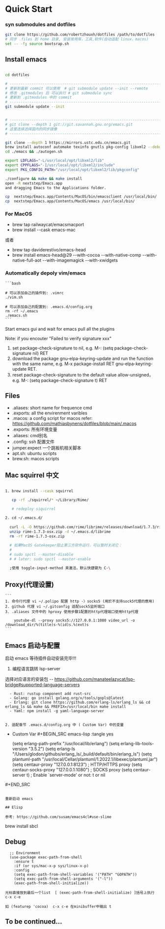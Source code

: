 # Quick Start
### syn submodules and dotfiles

```bash
git clone https://github.com/robertzhouxh/dotfiles /path/to/dotfiles
# 同步 .files 到 home 目录, 安装常用库，工具,软件(自动适配 linux，macos)
set -- -f; source bootsrap.sh
```
## Install emacs

```bash

cd dotfiles

# -------------------------------------------------------------------------------
# 更新到最新 commit 可以使用  # git submodule update --init --remote
# 修改 .gitmodules 后 可以执行 # git submodule sync 
# 更新到 .gitmodules 中的 commit
# -------------------------------------------------------------------------------
git submodule update --init


# -------------------------------------------------------------------------------
# git clone --depth 1 git://git.savannah.gnu.org/emacs.git
# 这里选择选择国内的同步镜像
# -------------------------------------------------------------------------------

git clone --depth 1 https://mirrors.ustc.edu.cn/emacs.git
brew install autoconf automake texinfo gnutls pkg-config libxml2 --debug --verbose
cd ./emacs && ./autogen.sh

export LDFLAGS="-L/usr/local/opt/libxml2/lib"
export CPPFLAGS="-I/usr/local/opt/libxml2/include"
export PKG_CONFIG_PATH="/usr/local/opt/libxml2/lib/pkgconfig"

./configure && make && make install
open -R nextstep/Emacs.app
and dragging Emacs to the Applications folder.

cp  nextstep/Emacs.app/Contents/MacOS/bin/emacsclient /usr/local/bin/
cp  nextstep/Emacs.app/Contents/MacOS/emacs /usr/local/bin/
```


### For MacOS

- brew tap railwaycat/emacsmacport
- brew install --cask emacs-mac

或者 

- brew tap daviderestivo/emacs-head
- brew install emacs-head@29 --with-cocoa --with-native-comp --with-native-full-aot --with-imagemagick --with-xwidgets


### Automatically depoly vim/emacs

    ```bash

    # 可以添加自己的插件到: .vimrc
    ./vim.sh

    # 可以添加自己的配置到: .emacs.d/config.org
    rm -rf ~/.emacs
	./emacs.sh
    ```

Start emacs gui and wait for emacs pull all the plugins

Note: if you encouter "Failed to verify signature xxx"
1. set package-check-signature to nil, e.g. M-: (setq package-check-signature nil) RET
2. download the package gnu-elpa-keyring-update and run the function with the same name, e.g. M-x package-install RET gnu-elpa-keyring-update RET.
3. reset package-check-signature to the default value allow-unsigned，e.g. M-: (setq package-check-signature t) RET

## Files

- .aliases: short name for frequence cmd
- .exports: all the envirenment varibles
- .macos:   a config script for macos refer: https://github.com/mathiasbynens/dotfiles/blob/main/.macos
- .exports: 所有环境变量
- .aliases: cmd别名
- .config: ssh 配置文件
- jumper.expect 一个跳板机相关脚本
- apt.sh: ubuntu scripts
- brew.sh: macos scripts

## Mac squirrel 中文
	
```bash

1. brew install --cask squirrel

   cp -rf ./squirrel/* ~/Library/Rime/

   # redeploy siquirrel

2. cd ~/.emacs.d/
  
  curl -L -O https://github.com/rime/librime/releases/download/1.7.3/rime-1.7.3-osx.zip
  unzip rime-1.7.3-osx.zip -d ~/.emacs.d/librime
  rm -rf rime-1.7.3-osx.zip
  
  # 如果MacOS Gatekeeper阻止第三方软件运行，可以暂时关闭它：
  # 
  # sudo spctl --master-disable
  # # later: sudo spctl --master-enable

  ;使用 toggle-input-method 来激活，默认快捷键为 C-\


```
## Proxy(代理设置)

    ```
	1. 命令行代理 vi ~/.polipo 配置 http -〉socks5 (用於不支持sock5代理的應用)
	2. github 代理 vi ~/.gitconfig 适配sock5监听端口
	3. .aliases 文件中的 hproxy 使用步驟1配置的http代理端口使用http代理
	
		youtube-dl --proxy socks5://127.0.0.1:1080 video_url -o /download_dir/%(title)s-%(id)s.%(ext)s
    ```


## Emacs 启动与配置

启动 emacs 等待插件自动安装完毕!!!

1. 编程语言跳转 lsp-server

  选择对应语言的安装包 -- https://github.com/manateelazycat/lsp-bridge#supported-language-servers
```
  - Rust: rustup component add rust-src
  - Golang: go install golang.org/x/tools/gopls@latest
  - Erlang: git clone https://github.com/erlang-ls/erlang_ls && cd erlang_ls && make && PREFIX=/usr/local/bin make install
  - Yaml: npm install -g yaml-language-server


2. 适配章节 .emacs.d/config.org 中 ( Custom Var) 中的变量

```
* Custom Var
#+BEGIN_SRC emacs-lisp :tangle yes


  (setq erlang-path-prefix "/usr/local/lib/erlang")
  (setq erlang-lib-tools-version "3.5.2")
  (setq erlang-ls "/Users/glodon/githubs/erlang_ls/_build/default/bin/erlang_ls")
  (setq plantuml-path "/usr/local/Cellar/plantuml/1.2022.1/libexec/plantuml.jar")
  (setq centaur-proxy "127.0.0.1:8123")          ; HTTP/HTTPS proxy
  (setq centaur-socks-proxy "127.0.0.1:1080")    ; SOCKS proxy
  (setq centaur-server t)                        ; Enable `server-mode' or not: t or nil

#+END_SRC
```

重新启动 emacs

## Elisp 

参考: https://github.com/susam/emacs4cl#use-slime
```
brew install sbcl

## Debug

```
  ;; Environment
  (use-package exec-path-from-shell
    :ensure t
    :if (or sys/mac-x-p sys/linux-x-p)
    :config
    (setq exec-path-from-shell-variables '("PATH" "GOPATH"))
    (setq exec-path-from-shell-arguments '("-l"))
    (exec-path-from-shell-initialize))

光标直接放到最后一个list  [ (exec-path-from-shell-initialize) ]括号上执行 c-x c-e

如 (featurep 'cocoa)  c-x c-e 在minibuffer中输出 t

```
## To be continued...

